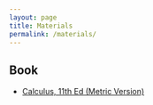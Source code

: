 ```yaml
---
layout: page
title: Materials
permalink: /materials/
---
```


<!---{% include image.html url="/_images/cover2.jpg" width=175 align="right" %}--->

## Book

* [Calculus, 11th Ed (Metric Version)](https://www.larsoncalculus.com/calc11/)
